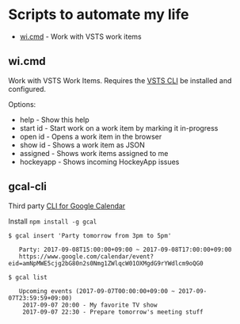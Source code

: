 # Scripts to automate my life

- [wi.cmd](#wicmd) - Work with VSTS work items

## wi.cmd

Work with VSTS Work Items. Requires the
[VSTS CLI](https://docs.microsoft.com/en-us/cli/vsts/overview?view=vsts-cli-latest)
be installed and configured.

Options:

- help      - Show this help
- start id  - Start work on a work item by marking it in-progress
- open id   - Opens a work item in the browser
- show id   - Shows a work item as JSON
- assigned  - Shows work items assigned to me
- hockeyapp - Shows incoming HockeyApp issues

## gcal-cli

Third party [CLI for Google Calendar](https://github.com/toniov/gcal-cli)

Install `npm install -g gcal`

```
$ gcal insert 'Party tomorrow from 3pm to 5pm'

   Party: 2017-09-08T15:00:00+09:00 ~ 2017-09-08T17:00:00+09:00
   https://www.google.com/calendar/event?eid=amNpMWE5cjg2bG80n2s0Nmg1ZWlqcW01OXMgdG9rYWdlcm9oQG0
```

```
$ gcal list

   Upcoming events (2017-09-07T00:00:00+09:00 ~ 2017-09-07T23:59:59+09:00)
    2017-09-07 20:00 - My favorite TV show
    2017-09-07 22:30 - Prepare tomorrow's meeting stuff
```